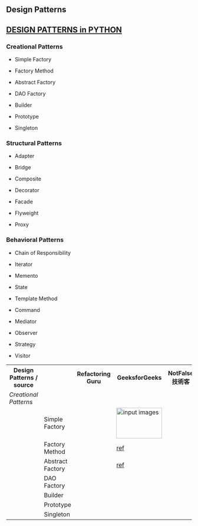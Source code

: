 ## Design Patterns


## [DESIGN PATTERNS in PYTHON](https://refactoring.guru/design-patterns/python)
	
	
### Creational Patterns	

  - Simple Factory
	
  - Factory Method
	
  - Abstract Factory
	
  - DAO Factory
	
  - Builder
	
  - Prototype
	
  - Singleton
	
### Structural Patterns	
	
  - Adapter
	
  - Bridge
	
  - Composite
	
  - Decorator
	
  - Facade
	
  - Flyweight
	
  - Proxy

### Behavioral Patterns	
	
  - Chain of Responsibility
	
  - Iterator
	
  - Memento
	
  - State
	
  - Template Method
	
  - Command
	
  - Mediator
	
  - Observer
	
  - Strategy
	
  - Visitor
  
  
  
<table>

<tr>
<th>Design Patterns / source</th>
<th></th>
<th>Refactoring Guru</th>
<th>GeeksforGeeks</th>
<th>NotFalse 技術客</th>
<th>faif github</th>
<th>其他</th>
</tr>

<!-- Line 1 -->
<tr>
<td><em>Creational Patterns</em></td>
<td></td>
<td></td>
<td></td>
<td></td>
<td></td>
<td></td>
</tr>

<!-- Line 2 -->
<tr>
<td></td>
<td>Simple Factory</td>
<td></td>
<td><img src="https://refactoring.guru/images/patterns/cards/abstract-factory-mini-2x.png" height="83" width="124" alt="input images"></td>
<td></td>
<td></td>
<td></td>
</tr>

<!-- Line 3 -->
<tr>
<td></td>
<td>Factory Method</td>
<td></td>
<td><a href="https://www.geeksforgeeks.org/factory-method-python-design-patterns/">ref</a></td>
<td></td>
<td></td>
<td></td>
</tr>

<!-- Line 4 -->
<tr>
<td></td>
<td>Abstract Factory</td>
<td></td>
<td><a href="https://www.geeksforgeeks.org/abstract-factory-method-python-design-patterns/">ref</a></td>
<td></td>
<td></td>
<td></td>
</tr>

<!-- Line 5 -->
<tr>
<td></td>
<td>DAO Factory</td>
<td></td>
<td></td>
<td></td>
<td></td>
<td></td>
</tr>

<!-- Line 6 -->
<tr>
<td></td>
<td>Builder</td>
<td></td>
<td></td>
<td></td>
<td></td>
<td></td>
</tr>

<!-- Line 7 -->
<tr>
<td></td>
<td>Prototype</td>
<td></td>
<td></td>
<td></td>
<td></td>
<td></td>
</tr>

<!-- Line 8 -->
<tr>
<td></td>
<td>Singleton</td>
<td></td>
<td></td>
<td></td>
<td></td>
<td></td>
</tr>

